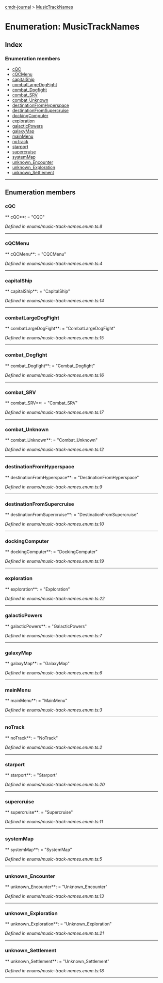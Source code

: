 [cmdr-journal](../README.md) > [MusicTrackNames](../enums/musictracknames.md)



# Enumeration: MusicTrackNames

## Index

### Enumeration members

* [cQC](musictracknames.md#cqc)
* [cQCMenu](musictracknames.md#cqcmenu)
* [capitalShip](musictracknames.md#capitalship)
* [combatLargeDogFight](musictracknames.md#combatlargedogfight)
* [combat_Dogfight](musictracknames.md#combat_dogfight)
* [combat_SRV](musictracknames.md#combat_srv)
* [combat_Unknown](musictracknames.md#combat_unknown)
* [destinationFromHyperspace](musictracknames.md#destinationfromhyperspace)
* [destinationFromSupercruise](musictracknames.md#destinationfromsupercruise)
* [dockingComputer](musictracknames.md#dockingcomputer)
* [exploration](musictracknames.md#exploration)
* [galacticPowers](musictracknames.md#galacticpowers)
* [galaxyMap](musictracknames.md#galaxymap)
* [mainMenu](musictracknames.md#mainmenu)
* [noTrack](musictracknames.md#notrack)
* [starport](musictracknames.md#starport)
* [supercruise](musictracknames.md#supercruise)
* [systemMap](musictracknames.md#systemmap)
* [unknown_Encounter](musictracknames.md#unknown_encounter)
* [unknown_Exploration](musictracknames.md#unknown_exploration)
* [unknown_Settlement](musictracknames.md#unknown_settlement)



---
## Enumeration members
<a id="cqc"></a>

###  cQC

** cQC**:    = "CQC"

*Defined in enums/music-track-names.enum.ts:8*





___

<a id="cqcmenu"></a>

###  cQCMenu

** cQCMenu**:    = "CQCMenu"

*Defined in enums/music-track-names.enum.ts:4*





___

<a id="capitalship"></a>

###  capitalShip

** capitalShip**:    = "CapitalShip"

*Defined in enums/music-track-names.enum.ts:14*





___

<a id="combatlargedogfight"></a>

###  combatLargeDogFight

** combatLargeDogFight**:    = "CombatLargeDogFight"

*Defined in enums/music-track-names.enum.ts:15*





___

<a id="combat_dogfight"></a>

###  combat_Dogfight

** combat_Dogfight**:    = "Combat_Dogfight"

*Defined in enums/music-track-names.enum.ts:16*





___

<a id="combat_srv"></a>

###  combat_SRV

** combat_SRV**:    = "Combat_SRV"

*Defined in enums/music-track-names.enum.ts:17*





___

<a id="combat_unknown"></a>

###  combat_Unknown

** combat_Unknown**:    = "Combat_Unknown"

*Defined in enums/music-track-names.enum.ts:12*





___

<a id="destinationfromhyperspace"></a>

###  destinationFromHyperspace

** destinationFromHyperspace**:    = "DestinationFromHyperspace"

*Defined in enums/music-track-names.enum.ts:9*





___

<a id="destinationfromsupercruise"></a>

###  destinationFromSupercruise

** destinationFromSupercruise**:    = "DestinationFromSupercruise"

*Defined in enums/music-track-names.enum.ts:10*





___

<a id="dockingcomputer"></a>

###  dockingComputer

** dockingComputer**:    = "DockingComputer"

*Defined in enums/music-track-names.enum.ts:19*





___

<a id="exploration"></a>

###  exploration

** exploration**:    = "Exploration"

*Defined in enums/music-track-names.enum.ts:22*





___

<a id="galacticpowers"></a>

###  galacticPowers

** galacticPowers**:    = "GalacticPowers"

*Defined in enums/music-track-names.enum.ts:7*





___

<a id="galaxymap"></a>

###  galaxyMap

** galaxyMap**:    = "GalaxyMap"

*Defined in enums/music-track-names.enum.ts:6*





___

<a id="mainmenu"></a>

###  mainMenu

** mainMenu**:    = "MainMenu"

*Defined in enums/music-track-names.enum.ts:3*





___

<a id="notrack"></a>

###  noTrack

** noTrack**:    = "NoTrack"

*Defined in enums/music-track-names.enum.ts:2*





___

<a id="starport"></a>

###  starport

** starport**:    = "Starport"

*Defined in enums/music-track-names.enum.ts:20*





___

<a id="supercruise"></a>

###  supercruise

** supercruise**:    = "Supercruise"

*Defined in enums/music-track-names.enum.ts:11*





___

<a id="systemmap"></a>

###  systemMap

** systemMap**:    = "SystemMap"

*Defined in enums/music-track-names.enum.ts:5*





___

<a id="unknown_encounter"></a>

###  unknown_Encounter

** unknown_Encounter**:    = "Unknown_Encounter"

*Defined in enums/music-track-names.enum.ts:13*





___

<a id="unknown_exploration"></a>

###  unknown_Exploration

** unknown_Exploration**:    = "Unknown_Exploration"

*Defined in enums/music-track-names.enum.ts:21*





___

<a id="unknown_settlement"></a>

###  unknown_Settlement

** unknown_Settlement**:    = "Unknown_Settlement"

*Defined in enums/music-track-names.enum.ts:18*





___


